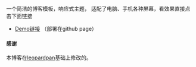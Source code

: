 
一个简洁的博客模板，响应式主题， 适配了电脑、手机各种屏幕，看效果直接点击下面链接
         
 * [Demo链接](https://www.songhailong.cn/) （部署在github page）         


#### 感谢   

本博客在[leopardpan](https://github.com/leopardpan/leopardpan.github.io)基础上修改的。  